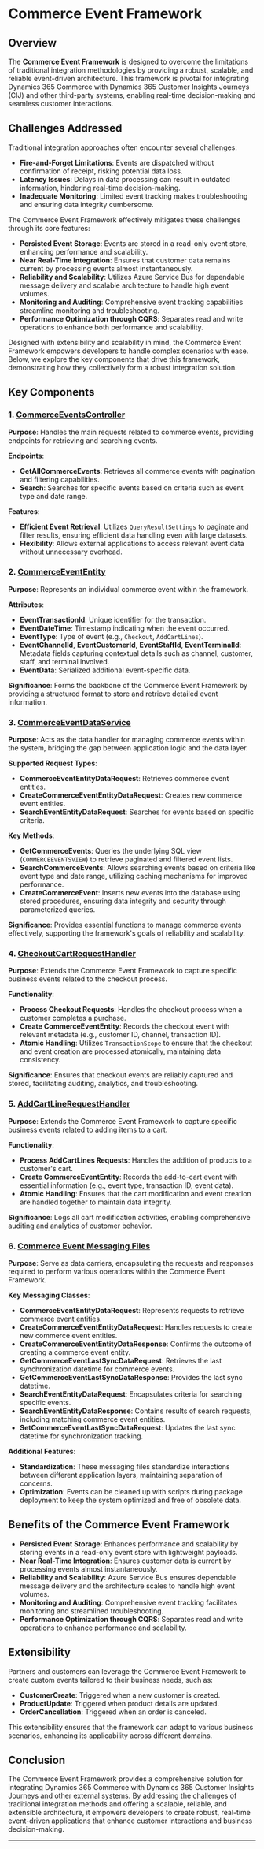 # Commerce Event Framework

## Overview

The **Commerce Event Framework** is designed to overcome the limitations of traditional integration methodologies by providing a robust, scalable, and reliable event-driven architecture. This framework is pivotal for integrating Dynamics 365 Commerce with Dynamics 365 Customer Insights Journeys (CIJ) and other third-party systems, enabling real-time decision-making and seamless customer interactions.

## Challenges Addressed

Traditional integration approaches often encounter several challenges:

- **Fire-and-Forget Limitations**: Events are dispatched without confirmation of receipt, risking potential data loss.
- **Latency Issues**: Delays in data processing can result in outdated information, hindering real-time decision-making.
- **Inadequate Monitoring**: Limited event tracking makes troubleshooting and ensuring data integrity cumbersome.

The Commerce Event Framework effectively mitigates these challenges through its core features:

- **Persisted Event Storage**: Events are stored in a read-only event store, enhancing performance and scalability.
- **Near Real-Time Integration**: Ensures that customer data remains current by processing events almost instantaneously.
- **Reliability and Scalability**: Utilizes Azure Service Bus for dependable message delivery and scalable architecture to handle high event volumes.
- **Monitoring and Auditing**: Comprehensive event tracking capabilities streamline monitoring and troubleshooting.
- **Performance Optimization through CQRS**: Separates read and write operations to enhance both performance and scalability.

Designed with extensibility and scalability in mind, the Commerce Event Framework empowers developers to handle complex scenarios with ease. Below, we explore the key components that drive this framework, demonstrating how they collectively form a robust integration solution.

## Key Components

### 1. [CommerceEventsController](../CommerceEvents/CommerceRuntime/CommerceEvent/Controllers/CommerceEventsController.cs)

**Purpose**: Handles the main requests related to commerce events, providing endpoints for retrieving and searching events.

**Endpoints**:
- **GetAllCommerceEvents**: Retrieves all commerce events with pagination and filtering capabilities.
- **Search**: Searches for specific events based on criteria such as event type and date range.

**Features**:
- **Efficient Event Retrieval**: Utilizes `QueryResultSettings` to paginate and filter results, ensuring efficient data handling even with large datasets.
- **Flexibility**: Allows external applications to access relevant event data without unnecessary overhead.

### 2. [CommerceEventEntity](../CommerceEvents/CommerceRuntime/CommerceEvent/Entities/CommerceEventEntity.cs)

**Purpose**: Represents an individual commerce event within the framework.

**Attributes**:
- **EventTransactionId**: Unique identifier for the transaction.
- **EventDateTime**: Timestamp indicating when the event occurred.
- **EventType**: Type of event (e.g., `Checkout`, `AddCartLines`).
- **EventChannelId**, **EventCustomerId**, **EventStaffId**, **EventTerminalId**: Metadata fields capturing contextual details such as channel, customer, staff, and terminal involved.
- **EventData**: Serialized additional event-specific data.

**Significance**: Forms the backbone of the Commerce Event Framework by providing a structured format to store and retrieve detailed event information.

### 3. [CommerceEventDataService](../CommerceEvents/CommerceRuntime/CommerceEvent/Services/CommerceEventDataService.cs)

**Purpose**: Acts as the data handler for managing commerce events within the system, bridging the gap between application logic and the data layer.

**Supported Request Types**:
- **CommerceEventEntityDataRequest**: Retrieves commerce event entities.
- **CreateCommerceEventEntityDataRequest**: Creates new commerce event entities.
- **SearchEventEntityDataRequest**: Searches for events based on specific criteria.

**Key Methods**:
- **GetCommerceEvents**: Queries the underlying SQL view (`COMMERCEEVENTSVIEW`) to retrieve paginated and filtered event lists.
- **SearchCommerceEvents**: Allows searching events based on criteria like event type and date range, utilizing caching mechanisms for improved performance.
- **CreateCommerceEvent**: Inserts new events into the database using stored procedures, ensuring data integrity and security through parameterized queries.

**Significance**: Provides essential functions to manage commerce events effectively, supporting the framework's goals of reliability and scalability.

### 4. [CheckoutCartRequestHandler](../CommerceEvents/CommerceRuntime/CommerceEvent/Handlers/CheckoutCartRequestHandler.cs)

**Purpose**: Extends the Commerce Event Framework to capture specific business events related to the checkout process.

**Functionality**:
- **Process Checkout Requests**: Handles the checkout process when a customer completes a purchase.
- **Create CommerceEventEntity**: Records the checkout event with relevant metadata (e.g., customer ID, channel, transaction ID).
- **Atomic Handling**: Utilizes `TransactionScope` to ensure that the checkout and event creation are processed atomically, maintaining data consistency.

**Significance**: Ensures that checkout events are reliably captured and stored, facilitating auditing, analytics, and troubleshooting.

### 5. [AddCartLineRequestHandler](../CommerceEvents/CommerceRuntime/CommerceEvent/Handlers/AddCartLineRequestHandler.cs)

**Purpose**: Extends the Commerce Event Framework to capture specific business events related to adding items to a cart.

**Functionality**:
- **Process AddCartLines Requests**: Handles the addition of products to a customer's cart.
- **Create CommerceEventEntity**: Records the add-to-cart event with essential information (e.g., event type, transaction ID, event data).
- **Atomic Handling**: Ensures that the cart modification and event creation are handled together to maintain data integrity.

**Significance**: Logs all cart modification activities, enabling comprehensive auditing and analytics of customer behavior.

### 6. [Commerce Event Messaging Files](../CommerceEvents/CommerceRuntime/CommerceEvent/MessagingFiles/)

**Purpose**: Serve as data carriers, encapsulating the requests and responses required to perform various operations within the Commerce Event Framework.

**Key Messaging Classes**:
- **CommerceEventEntityDataRequest**: Represents requests to retrieve commerce event entities.
- **CreateCommerceEventEntityDataRequest**: Handles requests to create new commerce event entities.
- **CreateCommerceEventEntityDataResponse**: Confirms the outcome of creating a commerce event entity.
- **GetCommerceEventLastSyncDataRequest**: Retrieves the last synchronization datetime for commerce events.
- **GetCommerceEventLastSyncDataResponse**: Provides the last sync datetime.
- **SearchEventEntityDataRequest**: Encapsulates criteria for searching specific events.
- **SearchEventEntityDataResponse**: Contains results of search requests, including matching commerce event entities.
- **SetCommerceEventLastSyncDataRequest**: Updates the last sync datetime for synchronization tracking.

**Additional Features**:
- **Standardization**: These messaging files standardize interactions between different application layers, maintaining separation of concerns.
- **Optimization**: Events can be cleaned up with scripts during package deployment to keep the system optimized and free of obsolete data.

## Benefits of the Commerce Event Framework

- **Persisted Event Storage**: Enhances performance and scalability by storing events in a read-only event store with lightweight payloads.
- **Near Real-Time Integration**: Ensures customer data is current by processing events almost instantaneously.
- **Reliability and Scalability**: Azure Service Bus ensures dependable message delivery and the architecture scales to handle high event volumes.
- **Monitoring and Auditing**: Comprehensive event tracking facilitates monitoring and streamlined troubleshooting.
- **Performance Optimization through CQRS**: Separates read and write operations to enhance performance and scalability.

## Extensibility

Partners and customers can leverage the Commerce Event Framework to create custom events tailored to their business needs, such as:

- **CustomerCreate**: Triggered when a new customer is created.
- **ProductUpdate**: Triggered when product details are updated.
- **OrderCancellation**: Triggered when an order is canceled.

This extensibility ensures that the framework can adapt to various business scenarios, enhancing its applicability across different domains.

## Conclusion

The Commerce Event Framework provides a comprehensive solution for integrating Dynamics 365 Commerce with Dynamics 365 Customer Insights Journeys and other external systems. By addressing the challenges of traditional integration methods and offering a scalable, reliable, and extensible architecture, it empowers developers to create robust, real-time event-driven applications that enhance customer interactions and business decision-making.

---
